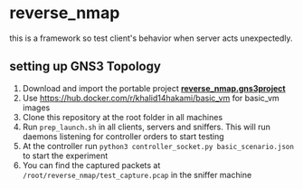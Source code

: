 # reverse_nmap

this is a framework so test client's behavior when server acts unexpectedly. 

## setting up GNS3 Topology
1. Download and import the portable project **[reverse_nmap.gns3project](https://drive.google.com/file/d/1599P12rLW_n3KJeWFQzMj6rq1WD9RRMI/view?usp=sharing)** 
2. Use https://hub.docker.com/r/khalid14hakami/basic_vm  for basic_vm images
3. Clone this repository at the root folder in all machines 
4. Run `prep_launch.sh` in all clients, servers and sniffers. This will run daemons listening for controller orders to start testing 
5. At the controller run `python3 controller_socket.py basic_scenario.json` to start the experiment
6. You can find the captured packets at `/root/reverse_nmap/test_capture.pcap` in the sniffer machine 
